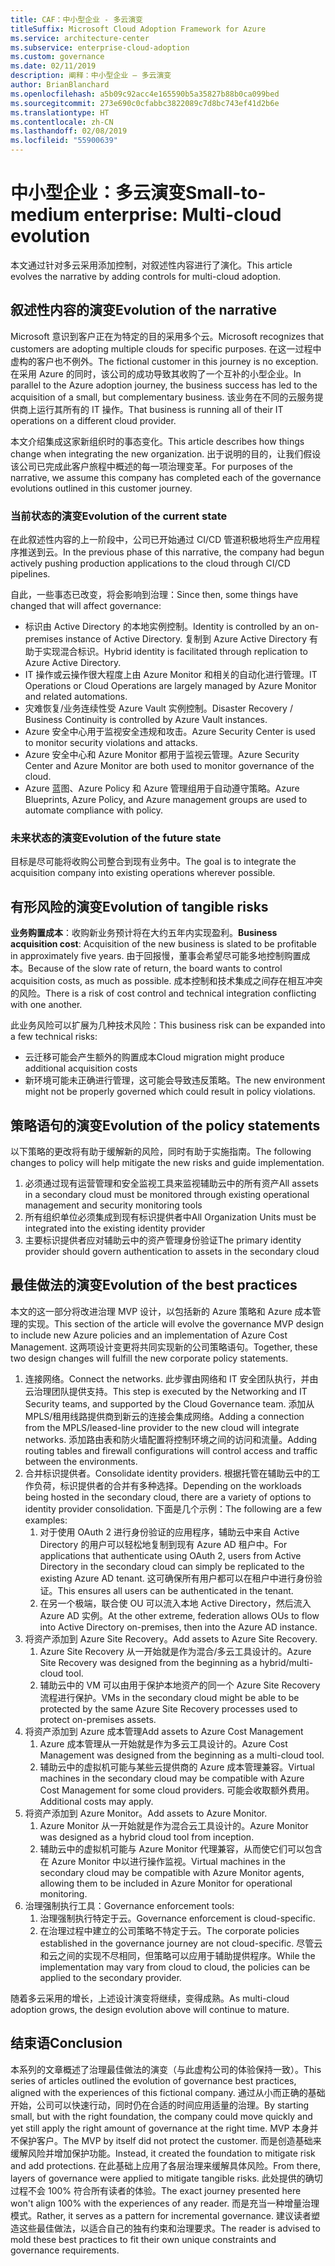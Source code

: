 ```yaml
---
title: CAF：中小型企业 - 多云演变
titleSuffix: Microsoft Cloud Adoption Framework for Azure
ms.service: architecture-center
ms.subservice: enterprise-cloud-adoption
ms.custom: governance
ms.date: 02/11/2019
description: 阐释：中小型企业 – 多云演变
author: BrianBlanchard
ms.openlocfilehash: a5b09c92acc4e165590b5a35827b88b0ca099bed
ms.sourcegitcommit: 273e690c0cfabbc3822089c7d8bc743ef41d2b6e
ms.translationtype: HT
ms.contentlocale: zh-CN
ms.lasthandoff: 02/08/2019
ms.locfileid: "55900639"
---
```

# <a name="small-to-medium-enterprise-multi-cloud-evolution"></a><span data-ttu-id="4d8ab-103">中小型企业：多云演变</span><span class="sxs-lookup"><span data-stu-id="4d8ab-103">Small-to-medium enterprise: Multi-cloud evolution</span></span>

<span data-ttu-id="4d8ab-104">本文通过针对多云采用添加控制，对叙述性内容进行了演化。</span><span class="sxs-lookup"><span data-stu-id="4d8ab-104">This article evolves the narrative by adding controls for multi-cloud adoption.</span></span>

## <a name="evolution-of-the-narrative"></a><span data-ttu-id="4d8ab-105">叙述性内容的演变</span><span class="sxs-lookup"><span data-stu-id="4d8ab-105">Evolution of the narrative</span></span>

<span data-ttu-id="4d8ab-106">Microsoft 意识到客户正在为特定的目的采用多个云。</span><span class="sxs-lookup"><span data-stu-id="4d8ab-106">Microsoft recognizes that customers are adopting multiple clouds for specific purposes.</span></span> <span data-ttu-id="4d8ab-107">在这一过程中虚构的客户也不例外。</span><span class="sxs-lookup"><span data-stu-id="4d8ab-107">The fictional customer in this journey is no exception.</span></span> <span data-ttu-id="4d8ab-108">在采用 Azure 的同时，该公司的成功导致其收购了一个互补的小型企业。</span><span class="sxs-lookup"><span data-stu-id="4d8ab-108">In parallel to the Azure adoption journey, the business success has led to the acquisition of a small, but complementary business.</span></span> <span data-ttu-id="4d8ab-109">该业务在不同的云服务提供商上运行其所有的 IT 操作。</span><span class="sxs-lookup"><span data-stu-id="4d8ab-109">That business is running all of their IT operations on a different cloud provider.</span></span>

<span data-ttu-id="4d8ab-110">本文介绍集成这家新组织时的事态变化。</span><span class="sxs-lookup"><span data-stu-id="4d8ab-110">This article describes how things change when integrating the new organization.</span></span> <span data-ttu-id="4d8ab-111">出于说明的目的，让我们假设该公司已完成此客户旅程中概述的每一项治理变革。</span><span class="sxs-lookup"><span data-stu-id="4d8ab-111">For purposes of the narrative, we assume this company has completed each of the governance evolutions outlined in this customer journey.</span></span>

### <a name="evolution-of-the-current-state"></a><span data-ttu-id="4d8ab-112">当前状态的演变</span><span class="sxs-lookup"><span data-stu-id="4d8ab-112">Evolution of the current state</span></span>

<span data-ttu-id="4d8ab-113">在此叙述性内容的上一阶段中，公司已开始通过 CI/CD 管道积极地将生产应用程序推送到云。</span><span class="sxs-lookup"><span data-stu-id="4d8ab-113">In the previous phase of this narrative, the company had begun actively pushing production applications to the cloud through CI/CD pipelines.</span></span>

<span data-ttu-id="4d8ab-114">自此，一些事态已改变，将会影响到治理：</span><span class="sxs-lookup"><span data-stu-id="4d8ab-114">Since then, some things have changed that will affect governance:</span></span>

- <span data-ttu-id="4d8ab-115">标识由 Active Directory 的本地实例控制。</span><span class="sxs-lookup"><span data-stu-id="4d8ab-115">Identity is controlled by an on-premises instance of Active Directory.</span></span> <span data-ttu-id="4d8ab-116">复制到 Azure Active Directory 有助于实现混合标识。</span><span class="sxs-lookup"><span data-stu-id="4d8ab-116">Hybrid identity is facilitated through replication to Azure Active Directory.</span></span>
- <span data-ttu-id="4d8ab-117">IT 操作或云操作很大程度上由 Azure Monitor 和相关的自动化进行管理。</span><span class="sxs-lookup"><span data-stu-id="4d8ab-117">IT Operations or Cloud Operations are largely managed by Azure Monitor and related automations.</span></span>
- <span data-ttu-id="4d8ab-118">灾难恢复/业务连续性受 Azure Vault 实例控制。</span><span class="sxs-lookup"><span data-stu-id="4d8ab-118">Disaster Recovery / Business Continuity is controlled by Azure Vault instances.</span></span>
- <span data-ttu-id="4d8ab-119">Azure 安全中心用于监视安全违规和攻击。</span><span class="sxs-lookup"><span data-stu-id="4d8ab-119">Azure Security Center is used to monitor security violations and attacks.</span></span>
- <span data-ttu-id="4d8ab-120">Azure 安全中心和 Azure Monitor 都用于监视云管理。</span><span class="sxs-lookup"><span data-stu-id="4d8ab-120">Azure Security Center and Azure Monitor are both used to monitor governance of the cloud.</span></span>
- <span data-ttu-id="4d8ab-121">Azure 蓝图、Azure Policy 和 Azure 管理组用于自动遵守策略。</span><span class="sxs-lookup"><span data-stu-id="4d8ab-121">Azure Blueprints, Azure Policy, and Azure management groups are used to automate compliance with policy.</span></span>

### <a name="evolution-of-the-future-state"></a><span data-ttu-id="4d8ab-122">未来状态的演变</span><span class="sxs-lookup"><span data-stu-id="4d8ab-122">Evolution of the future state</span></span>

<span data-ttu-id="4d8ab-123">目标是尽可能将收购公司整合到现有业务中。</span><span class="sxs-lookup"><span data-stu-id="4d8ab-123">The goal is to integrate the acquisition company into existing operations wherever possible.</span></span>

## <a name="evolution-of-tangible-risks"></a><span data-ttu-id="4d8ab-124">有形风险的演变</span><span class="sxs-lookup"><span data-stu-id="4d8ab-124">Evolution of tangible risks</span></span>

<span data-ttu-id="4d8ab-125">**业务购置成本**：收购新业务预计将在大约五年内实现盈利。</span><span class="sxs-lookup"><span data-stu-id="4d8ab-125">**Business acquisition cost**: Acquisition of the new business is slated to be profitable in approximately five years.</span></span> <span data-ttu-id="4d8ab-126">由于回报慢，董事会希望尽可能多地控制购置成本。</span><span class="sxs-lookup"><span data-stu-id="4d8ab-126">Because of the slow rate of return, the board wants to control acquisition costs, as much as possible.</span></span> <span data-ttu-id="4d8ab-127">成本控制和技术集成之间存在相互冲突的风险。</span><span class="sxs-lookup"><span data-stu-id="4d8ab-127">There is a risk of cost control and technical integration conflicting with one another.</span></span>

<span data-ttu-id="4d8ab-128">此业务风险可以扩展为几种技术风险：</span><span class="sxs-lookup"><span data-stu-id="4d8ab-128">This business risk can be expanded into a few technical risks:</span></span>

- <span data-ttu-id="4d8ab-129">云迁移可能会产生额外的购置成本</span><span class="sxs-lookup"><span data-stu-id="4d8ab-129">Cloud migration might produce additional acquisition costs</span></span>
- <span data-ttu-id="4d8ab-130">新环境可能未正确进行管理，这可能会导致违反策略。</span><span class="sxs-lookup"><span data-stu-id="4d8ab-130">The new environment might not be properly governed which could result in policy violations.</span></span>

## <a name="evolution-of-the-policy-statements"></a><span data-ttu-id="4d8ab-131">策略语句的演变</span><span class="sxs-lookup"><span data-stu-id="4d8ab-131">Evolution of the policy statements</span></span>

<span data-ttu-id="4d8ab-132">以下策略的更改将有助于缓解新的风险，同时有助于实施指南。</span><span class="sxs-lookup"><span data-stu-id="4d8ab-132">The following changes to policy will help mitigate the new risks and guide implementation.</span></span>

1. <span data-ttu-id="4d8ab-133">必须通过现有运营管理和安全监视工具来监视辅助云中的所有资产</span><span class="sxs-lookup"><span data-stu-id="4d8ab-133">All assets in a secondary cloud must be monitored through existing operational management and security monitoring tools</span></span>
2. <span data-ttu-id="4d8ab-134">所有组织单位必须集成到现有标识提供者中</span><span class="sxs-lookup"><span data-stu-id="4d8ab-134">All Organization Units must be integrated into the existing identity provider</span></span>
3. <span data-ttu-id="4d8ab-135">主要标识提供者应对辅助云中的资产管理身份验证</span><span class="sxs-lookup"><span data-stu-id="4d8ab-135">The primary identity provider should govern authentication to assets in the secondary cloud</span></span>

## <a name="evolution-of-the-best-practices"></a><span data-ttu-id="4d8ab-136">最佳做法的演变</span><span class="sxs-lookup"><span data-stu-id="4d8ab-136">Evolution of the best practices</span></span>

<span data-ttu-id="4d8ab-137">本文的这一部分将改进治理 MVP 设计，以包括新的 Azure 策略和 Azure 成本管理的实现。</span><span class="sxs-lookup"><span data-stu-id="4d8ab-137">This section of the article will evolve the governance MVP design to include new Azure policies and an implementation of Azure Cost Management.</span></span> <span data-ttu-id="4d8ab-138">这两项设计变更将共同实现新的公司策略语句。</span><span class="sxs-lookup"><span data-stu-id="4d8ab-138">Together, these two design changes will fulfill the new corporate policy statements.</span></span>

1. <span data-ttu-id="4d8ab-139">连接网络。</span><span class="sxs-lookup"><span data-stu-id="4d8ab-139">Connect the networks.</span></span> <span data-ttu-id="4d8ab-140">此步骤由网络和 IT 安全团队执行，并由云治理团队提供支持。</span><span class="sxs-lookup"><span data-stu-id="4d8ab-140">This step is executed by the Networking and IT Security teams, and supported by the Cloud Governance team.</span></span> <span data-ttu-id="4d8ab-141">添加从 MPLS/租用线路提供商到新云的连接会集成网络。</span><span class="sxs-lookup"><span data-stu-id="4d8ab-141">Adding a connection from the MPLS/leased-line provider to the new cloud will integrate networks.</span></span> <span data-ttu-id="4d8ab-142">添加路由表和防火墙配置将控制环境之间的访问和流量。</span><span class="sxs-lookup"><span data-stu-id="4d8ab-142">Adding routing tables and firewall configurations will control access and traffic between the environments.</span></span>
2. <span data-ttu-id="4d8ab-143">合并标识提供者。</span><span class="sxs-lookup"><span data-stu-id="4d8ab-143">Consolidate identity providers.</span></span> <span data-ttu-id="4d8ab-144">根据托管在辅助云中的工作负荷，标识提供者的合并有多种选择。</span><span class="sxs-lookup"><span data-stu-id="4d8ab-144">Depending on the workloads being hosted in the secondary cloud, there are a variety of options to identity provider consolidation.</span></span> <span data-ttu-id="4d8ab-145">下面是几个示例：</span><span class="sxs-lookup"><span data-stu-id="4d8ab-145">The following are a few examples:</span></span>
    1. <span data-ttu-id="4d8ab-146">对于使用 OAuth 2 进行身份验证的应用程序，辅助云中来自 Active Directory 的用户可以轻松地复制到现有 Azure AD 租户中。</span><span class="sxs-lookup"><span data-stu-id="4d8ab-146">For applications that authenticate using OAuth 2, users from Active Directory in the secondary cloud can simply be replicated to the existing Azure AD tenant.</span></span> <span data-ttu-id="4d8ab-147">这可确保所有用户都可以在租户中进行身份验证。</span><span class="sxs-lookup"><span data-stu-id="4d8ab-147">This ensures all users can be authenticated in the tenant.</span></span>
    2. <span data-ttu-id="4d8ab-148">在另一个极端，联合使 OU 可以流入本地 Active Directory，然后流入 Azure AD 实例。</span><span class="sxs-lookup"><span data-stu-id="4d8ab-148">At the other extreme, federation allows OUs to flow into Active Directory on-premises, then into the Azure AD instance.</span></span>
3. <span data-ttu-id="4d8ab-149">将资产添加到 Azure Site Recovery。</span><span class="sxs-lookup"><span data-stu-id="4d8ab-149">Add assets to Azure Site Recovery.</span></span>
    1. <span data-ttu-id="4d8ab-150">Azure Site Recovery 从一开始就是作为混合/多云工具设计的。</span><span class="sxs-lookup"><span data-stu-id="4d8ab-150">Azure Site Recovery was designed from the beginning as a hybrid/multi-cloud tool.</span></span>
    2. <span data-ttu-id="4d8ab-151">辅助云中的 VM 可以由用于保护本地资产的同一个 Azure Site Recovery 流程进行保护。</span><span class="sxs-lookup"><span data-stu-id="4d8ab-151">VMs in the secondary cloud might be able to be protected by the same Azure Site Recovery processes used to protect on-premises assets.</span></span>
4. <span data-ttu-id="4d8ab-152">将资产添加到 Azure 成本管理</span><span class="sxs-lookup"><span data-stu-id="4d8ab-152">Add assets to Azure Cost Management</span></span>
    1. <span data-ttu-id="4d8ab-153">Azure 成本管理从一开始就是作为多云工具设计的。</span><span class="sxs-lookup"><span data-stu-id="4d8ab-153">Azure Cost Management was designed from the beginning as a multi-cloud tool.</span></span>
    2. <span data-ttu-id="4d8ab-154">辅助云中的虚拟机可能与某些云提供商的 Azure 成本管理兼容。</span><span class="sxs-lookup"><span data-stu-id="4d8ab-154">Virtual machines in the secondary cloud may be compatible with Azure Cost Management for some cloud providers.</span></span> <span data-ttu-id="4d8ab-155">可能会收取额外费用。</span><span class="sxs-lookup"><span data-stu-id="4d8ab-155">Additional costs may apply.</span></span>
5. <span data-ttu-id="4d8ab-156">将资产添加到 Azure Monitor。</span><span class="sxs-lookup"><span data-stu-id="4d8ab-156">Add assets to Azure Monitor.</span></span>
    1. <span data-ttu-id="4d8ab-157">Azure Monitor 从一开始就是作为混合云工具设计的。</span><span class="sxs-lookup"><span data-stu-id="4d8ab-157">Azure Monitor was designed as a hybrid cloud tool from inception.</span></span>
    2. <span data-ttu-id="4d8ab-158">辅助云中的虚拟机可能与 Azure Monitor 代理兼容，从而使它们可以包含在 Azure Monitor 中以进行操作监视。</span><span class="sxs-lookup"><span data-stu-id="4d8ab-158">Virtual machines in the secondary cloud may be compatible with Azure Monitor agents, allowing them to be included in Azure Monitor for operational monitoring.</span></span>
6. <span data-ttu-id="4d8ab-159">治理强制执行工具：</span><span class="sxs-lookup"><span data-stu-id="4d8ab-159">Governance enforcement tools:</span></span>
    1. <span data-ttu-id="4d8ab-160">治理强制执行特定于云。</span><span class="sxs-lookup"><span data-stu-id="4d8ab-160">Governance enforcement is cloud-specific.</span></span>
    2. <span data-ttu-id="4d8ab-161">在治理过程中建立的公司策略不特定于云。</span><span class="sxs-lookup"><span data-stu-id="4d8ab-161">The corporate policies established in the governance journey are not cloud-specific.</span></span> <span data-ttu-id="4d8ab-162">尽管云和云之间的实现不尽相同，但策略可以应用于辅助提供程序。</span><span class="sxs-lookup"><span data-stu-id="4d8ab-162">While the implementation may vary from cloud to cloud, the policies can be applied to the secondary provider.</span></span>

<span data-ttu-id="4d8ab-163">随着多云采用的增长，上述设计演变将继续，变得成熟。</span><span class="sxs-lookup"><span data-stu-id="4d8ab-163">As multi-cloud adoption grows, the design evolution above will continue to mature.</span></span>

## <a name="conclusion"></a><span data-ttu-id="4d8ab-164">结束语</span><span class="sxs-lookup"><span data-stu-id="4d8ab-164">Conclusion</span></span>

<span data-ttu-id="4d8ab-165">本系列的文章概述了治理最佳做法的演变（与此虚构公司的体验保持一致）。</span><span class="sxs-lookup"><span data-stu-id="4d8ab-165">This series of articles outlined the evolution of governance best practices, aligned with the experiences of this fictional company.</span></span> <span data-ttu-id="4d8ab-166">通过从小而正确的基础开始，公司可以快速行动，同时仍在合适的时间应用适量的治理。</span><span class="sxs-lookup"><span data-stu-id="4d8ab-166">By starting small, but with the right foundation, the company could move quickly and yet still apply the right amount of governance at the right time.</span></span> <span data-ttu-id="4d8ab-167">MVP 本身并不保护客户。</span><span class="sxs-lookup"><span data-stu-id="4d8ab-167">The MVP by itself did not protect the customer.</span></span> <span data-ttu-id="4d8ab-168">而是创造基础来缓解风险并增加保护功能。</span><span class="sxs-lookup"><span data-stu-id="4d8ab-168">Instead, it created the foundation to mitigate risk and add protections.</span></span> <span data-ttu-id="4d8ab-169">在此基础上应用了各层治理来缓解具体风险。</span><span class="sxs-lookup"><span data-stu-id="4d8ab-169">From there, layers of governance were applied to mitigate tangible risks.</span></span> <span data-ttu-id="4d8ab-170">此处提供的确切过程不会 100% 符合所有读者的体验。</span><span class="sxs-lookup"><span data-stu-id="4d8ab-170">The exact journey presented here won't align 100% with the experiences of any reader.</span></span> <span data-ttu-id="4d8ab-171">而是充当一种增量治理模式。</span><span class="sxs-lookup"><span data-stu-id="4d8ab-171">Rather, it serves as a pattern for incremental governance.</span></span> <span data-ttu-id="4d8ab-172">建议读者塑造这些最佳做法，以适合自己的独有约束和治理要求。</span><span class="sxs-lookup"><span data-stu-id="4d8ab-172">The reader is advised to mold these best practices to fit their own unique constraints and governance requirements.</span></span>